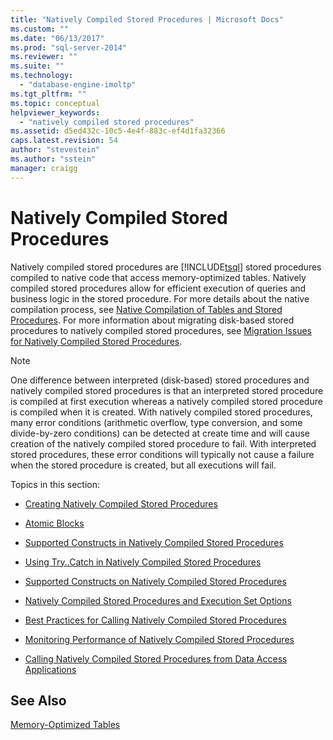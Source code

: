 ```yaml
---
title: "Natively Compiled Stored Procedures | Microsoft Docs"
ms.custom: ""
ms.date: "06/13/2017"
ms.prod: "sql-server-2014"
ms.reviewer: ""
ms.suite: ""
ms.technology: 
  - "database-engine-imoltp"
ms.tgt_pltfrm: ""
ms.topic: conceptual
helpviewer_keywords: 
  - "natively compiled stored procedures"
ms.assetid: d5ed432c-10c5-4e4f-883c-ef4d1fa32366
caps.latest.revision: 54
author: "stevestein"
ms.author: "sstein"
manager: craigg
---
```

# Natively Compiled Stored Procedures
  Natively compiled stored procedures are [!INCLUDE[tsql](../../includes/tsql-md.md)] stored procedures compiled to native code that access memory-optimized tables. Natively compiled stored procedures allow for efficient execution of queries and business logic in the stored procedure. For more details about the native compilation process, see [Native Compilation of Tables and Stored Procedures](native-compilation-of-tables-and-stored-procedures.md). For more information about migrating disk-based stored procedures to natively compiled stored procedures, see [Migration Issues for Natively Compiled Stored Procedures](migration-issues-for-natively-compiled-stored-procedures.md).  
  
> [!NOTE]  
>  One difference between interpreted (disk-based) stored procedures and natively compiled stored procedures is that an interpreted stored procedure is compiled at first execution whereas a natively compiled stored procedure is compiled when it is created. With natively compiled stored procedures, many error conditions (arithmetic overflow, type conversion, and some divide-by-zero conditions) can be detected at create time and will cause creation of the natively compiled stored procedure to fail. With interpreted stored procedures, these error conditions will typically not cause a failure when the stored procedure is created, but all executions will fail.  
  
 Topics in this section:  
  
-   [Creating Natively Compiled Stored Procedures](creating-natively-compiled-stored-procedures.md)  
  
-   [Atomic Blocks](atomic-blocks-in-native-procedures.md)  
  
-   [Supported Constructs in Natively Compiled Stored Procedures](supported-features-for-natively-compiled-t-sql-modules.md)  
  
-   [Using Try..Catch in Natively Compiled Stored Procedures](../../database-engine/using-try-catch-in-natively-compiled-stored-procedures.md)  
  
-   [Supported Constructs on Natively Compiled Stored Procedures](supported-ddl-for-natively-compiled-t-sql-modules.md)  
  
-   [Natively Compiled Stored Procedures and Execution Set Options](natively-compiled-stored-procedures-and-execution-set-options.md)  
  
-   [Best Practices for Calling Natively Compiled Stored Procedures](best-practices-for-calling-natively-compiled-stored-procedures.md)  
  
-   [Monitoring Performance of Natively Compiled Stored Procedures](monitoring-performance-of-natively-compiled-stored-procedures.md)  
  
-   [Calling Natively Compiled Stored Procedures from Data Access Applications](calling-natively-compiled-stored-procedures-from-data-access-applications.md)  
  
## See Also  
 [Memory-Optimized Tables](memory-optimized-tables.md)  
  
  